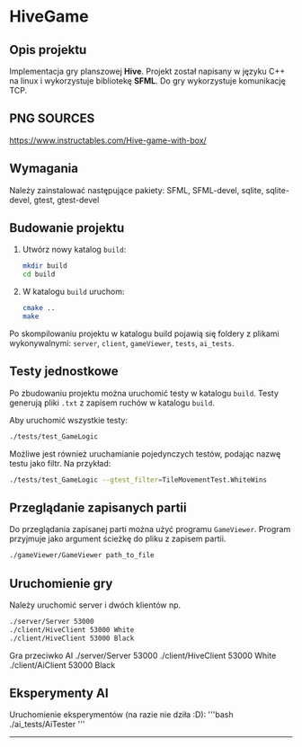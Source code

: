 # HiveGame

## Opis projektu

Implementacja gry planszowej **Hive**. Projekt został napisany w języku C++ na linux i wykorzystuje bibliotekę **SFML**.
Do gry wykorzystuje komunikację TCP.

## PNG SOURCES
https://www.instructables.com/Hive-game-with-box/


## Wymagania

Należy zainstalować następujące pakiety: SFML, SFML-devel, sqlite, sqlite-devel, gtest, gtest-devel


## Budowanie projektu

1. Utwórz nowy katalog `build`:
   ```bash
   mkdir build
   cd build
   ```

2. W katalogu `build` uruchom:
   ```bash
   cmake ..
   make
   ```
Po skompilowaniu projektu w katalogu build pojawią się foldery z plikami wykonywalnymi: `server`, `client`, `gameViewer`, `tests`, `ai_tests`.

## Testy jednostkowe

Po zbudowaniu projektu można uruchomić testy w katalogu `build`. Testy generują pliki `.txt` z zapisem ruchów  w katalogu `build`.

Aby uruchomić wszystkie testy:
```bash
./tests/test_GameLogic
```

Możliwe jest również uruchamianie pojedynczych testów, podając nazwę testu jako filtr. Na przykład:

```bash
./tests/test_GameLogic --gtest_filter=TileMovementTest.WhiteWins
```

## Przeglądanie zapisanych partii
Do przeglądania zapisanej parti można użyć programu `GameViewer`. Program przyjmuje jako argument ścieżkę do pliku z zapisem partii.

```bash
./gameViewer/GameViewer path_to_file
```

## Uruchomienie gry
Należy uruchomić server i dwóch klientów np.
```bash
./server/Server 53000
./client/HiveClient 53000 White
./client/HiveClient 53000 Black
```
Gra przeciwko AI
./server/Server 53000
./client/HiveClient 53000 White
./client/AiClient 53000 Black

## Eksperymenty AI
Uruchomienie eksperymentów (na razie nie dziła :D):
'''bash
./ai_tests/AiTester
'''     

--- 



